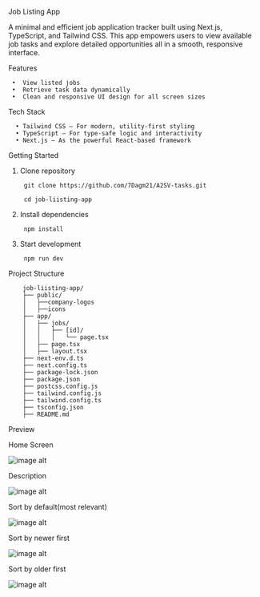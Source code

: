 
  Job Listing App

   A minimal and efficient job application tracker built using Next.js, TypeScript, and Tailwind    CSS. This app empowers users to view available job tasks and explore detailed opportunities      all in a smooth, responsive interface.

  Features

     •	View listed jobs
     •	Retrieve task data dynamically
     •	Clean and responsive UI design for all screen sizes
     

  Tech Stack
  
      •	Tailwind CSS – For modern, utility-first styling
      •	TypeScript – For type-safe logic and interactivity
      •	Next.js – As the powerful React-based framework

Getting Started
1.	Clone repository

         git clone https://github.com/7Dagm21/A2SV-tasks.git

         cd job-liisting-app

2.	Install dependencies

         npm install
  	
3.	Start development

         npm run dev

Project Structure

        job-liisting-app/
        ├── public/
        │   ├──company-logos
        │   ├──icons
        ├── app/
        │   ├── jobs/
        │   │   ├── [id]/
        │   │   │   └── page.tsx
        │   ├── page.tsx
        │   ├── layout.tsx
        ├── next-env.d.ts
        ├── next.config.ts
        ├── package-lock.json
        ├── package.json
        ├── postcss.config.js
        ├── tailwind.config.js
        ├── tailwind.config.ts
        ├── tsconfig.json
        ├── README.md

Preview

Home Screen


![image alt]( https://github.com/7Dagm21/A2SV-tasks/blob/7f9269b48bc70b38232e73890a8d7badfa949984/job-liisting-app/homepage.png)

Description 

![image alt]( https://github.com/7Dagm21/A2SV-tasks/blob/7f9269b48bc70b38232e73890a8d7badfa949984/job-liisting-app/description.png)

Sort by default(most relevant)


![image alt]( https://github.com/7Dagm21/A2SV-tasks/blob/7f9269b48bc70b38232e73890a8d7badfa949984/job-liisting-app/sort%20by%20most%20relevant.png)

Sort by newer first


![image alt]( https://github.com/7Dagm21/A2SV-tasks/blob/7f9269b48bc70b38232e73890a8d7badfa949984/job-liisting-app/sort%20by%20newest%20first.png)

Sort by older first	


![image alt]( https://github.com/7Dagm21/A2SV-tasks/blob/7f9269b48bc70b38232e73890a8d7badfa949984/job-liisting-app/sort%20oldest%20first.png)

